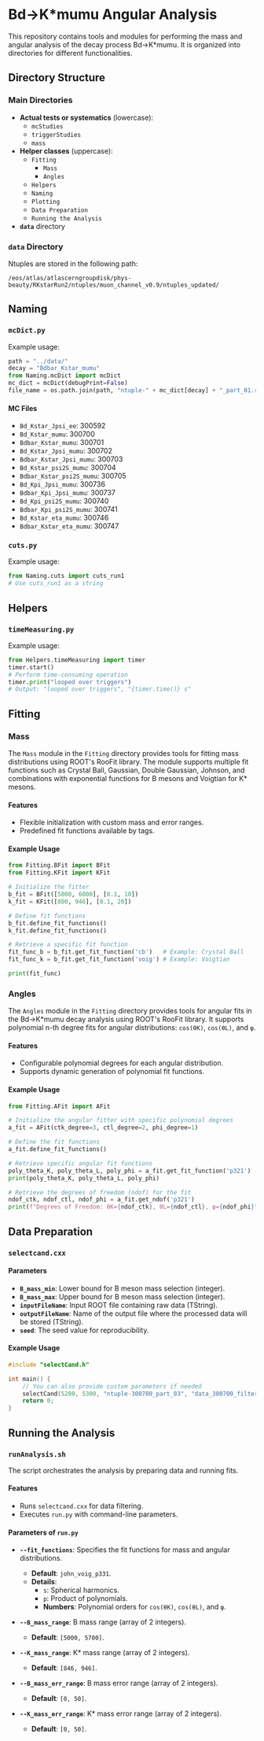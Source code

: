 # Bd->K*mumu Angular Analysis

This repository contains tools and modules for performing the mass and angular analysis of the decay process Bd→K*mumu. It is organized into directories for different functionalities.

## Directory Structure

### Main Directories
- **Actual tests or systematics** (lowercase):
  - `mcStudies`
  - `triggerStudies`
  - `mass`
- **Helper classes** (uppercase):
  - `Fitting`
    - `Mass`
    - `Angles`
  - `Helpers`
  - `Naming`
  - `Plotting`
  - `Data Preparation`
  - `Running the Analysis`
- **`data`** directory

### `data` Directory
Ntuples are stored in the following path:
```
/eos/atlas/atlascerngroupdisk/phys-beauty/RKstarRun2/ntuples/muon_channel_v0.9/ntuples_updated/
```

## Naming

### `mcDict.py`

Example usage:
```python
path = "../data/"
decay = "Bdbar_Kstar_mumu"
from Naming.mcDict import mcDict
mc_dict = mcDict(debugPrint=False)
file_name = os.path.join(path, "ntuple-" + mc_dict[decay] + "_part_01.root")
```

#### MC Files
- `Bd_Kstar_Jpsi_ee`: 300592
- `Bd_Kstar_mumu`: 300700
- `Bdbar_Kstar_mumu`: 300701
- `Bd_Kstar_Jpsi_mumu`: 300702
- `Bdbar_Kstar_Jpsi_mumu`: 300703
- `Bd_Kstar_psi2S_mumu`: 300704
- `Bdbar_Kstar_psi2S_mumu`: 300705
- `Bd_Kpi_Jpsi_mumu`: 300736
- `Bdbar_Kpi_Jpsi_mumu`: 300737
- `Bd_Kpi_psi2S_mumu`: 300740
- `Bdbar_Kpi_psi2S_mumu`: 300741
- `Bd_Kstar_eta_mumu`: 300746
- `Bdbar_Kstar_eta_mumu`: 300747

### `cuts.py`

Example usage:
```python
from Naming.cuts import cuts_run1
# Use cuts_run1 as a string
```

## Helpers

### `timeMeasuring.py`

Example usage:
```python
from Helpers.timeMeasuring import timer
timer.start()
# Perform time-consuming operation
timer.print("looped over triggers")
# Output: "looped over triggers", "{timer.time()} s"
```

## Fitting

### Mass

The `Mass` module in the `Fitting` directory provides tools for fitting mass distributions using ROOT's RooFit library. The module supports multiple fit functions such as Crystal Ball, Gaussian, Double Gaussian, Johnson, and combinations with exponential functions for B mesons and Voigtian for K* mesons.

#### Features
- Flexible initialization with custom mass and error ranges.
- Predefined fit functions available by tags.

#### Example Usage
```python
from Fitting.BFit import BFit
from Fitting.KFit import KFit

# Initialize the fitter
b_fit = BFit([5000, 6000], [0.1, 10])
k_fit = KFit([800, 946], [0.1, 20])

# Define fit functions
b_fit.define_fit_functions()
k_fit.define_fit_functions()

# Retrieve a specific fit function
fit_func_b = b_fit.get_fit_function('cb')   # Example: Crystal Ball
fit_func_k = b_fit.get_fit_function('voig') # Example: Voigtian

print(fit_func)
```

### Angles

The `Angles` module in the `Fitting` directory provides tools for angular fits in the Bd→K*mumu decay analysis using ROOT's RooFit library. It supports polynomial n-th degree fits for angular distributions: `cos(θK)`, `cos(θL)`, and `φ`.

#### Features
- Configurable polynomial degrees for each angular distribution.
- Supports dynamic generation of polynomial fit functions.

#### Example Usage
```python
from Fitting.AFit import AFit

# Initialize the angular fitter with specific polynomial degrees
a_fit = AFit(ctk_degree=3, ctl_degree=2, phi_degree=1)

# Define the fit functions
a_fit.define_fit_functions()

# Retrieve specific angular fit functions
poly_theta_K, poly_theta_L, poly_phi = a_fit.get_fit_function('p321')  # Degrees: 3 for θK, 2 for θL, 1 for φ
print(poly_theta_K, poly_theta_L, poly_phi)

# Retrieve the degrees of freedom (ndof) for the fit
ndof_ctk, ndof_ctl, ndof_phi = a_fit.get_ndof('p321')
print(f"Degrees of Freedom: θK={ndof_ctk}, θL={ndof_ctl}, φ={ndof_phi}")
```

## Data Preparation

### `selectcand.cxx`

#### Parameters
- **`B_mass_min`**: Lower bound for B meson mass selection (integer).
- **`B_mass_max`**: Upper bound for B meson mass selection (integer).
- **`inputFileName`**: Input ROOT file containing raw data (TString).
- **`outputFileName`**: Name of the output file where the processed data will be stored (TString).
- **`seed`**: The seed value for reproducibility.

#### Example Usage
```cpp
#include "selectCand.h"

int main() {
    // You can also provide custom parameters if needed
    selectCand(5200, 5300, "ntuple-300700_part_03", "data_300700_filtered", 42);
    return 0;
}
```

## Running the Analysis

### `runAnalysis.sh`

The script orchestrates the analysis by preparing data and running fits.

#### Features
- Runs `selectcand.cxx` for data filtering.
- Executes `run.py` with command-line parameters.

#### Parameters of `run.py`

- **`--fit_functions`**: Specifies the fit functions for mass and angular distributions.
  - **Default**: `john_voig_p331`.
  - **Details**:
    - `s`: Spherical harmonics.
    - `p`: Product of polynomials.
    - **Numbers**: Polynomial orders for `cos(θK)`, `cos(θL)`, and `φ`.

- **`--B_mass_range`**: B mass range (array of 2 integers).
  - **Default**: `[5000, 5700]`.

- **`--K_mass_range`**: K* mass range (array of 2 integers).
  - **Default**: `[846, 946]`.

- **`--B_mass_err_range`**: B mass error range (array of 2 integers).
  - **Default**: `[0, 50]`.

- **`--K_mass_err_range`**: K* mass error range (array of 2 integers).
  - **Default**: `[0, 50]`.

